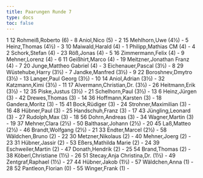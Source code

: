 ```yaml
---
title: Paarungen Runde 7
type: docs
toc: false
---
```


<runde>
1	12	Rohmeiß,Roberto		(6)	-	8	Aniol,Nico		(5)		-		 
2	15	Mehlhorn,Uwe		(4½)	-	5	Heinz,Thomas		(4½)		-		 
3	10	Maiwald,Harald		(4)	-	1	Philipp,Mathias	CM	(4)		-		 
4	2	Schork,Stefan		(4)	-	23	Röß,Jonas		(4)		-		 
5	16	Zimmermann,Felix		(4)	-	9	Mehner,Lorenz		(4)		-		 
6	11	Geißhirt,Marco		(4)	-	19	Meitzner,Jonathan Franz		(4)		-		 
7	20	Junge,Mattheo Gabriel		(4)	-	3	Eichenauer,Pascal		(3½)		-		 
8	29	Wüstehube,Harry		(3½)	-	7	Jandke,Manfred		(3½)		-		 
9	22	Boroshnev,Dmytro		(3½)	-	13	Langer,Paul Georg		(3½)		-		 
10	14	Aniol,Adrian		(3½)	-	32	Katzmann,Kimi		(3½)		-		 
11	17	Alvermann,Christian,Dr.		(3½)	-	26	Heitmann,Erik		(3½)		-		 
12	35	Piske,Justus		(3½)	-	21	Schelhorn,Paul		(3½)		-		 
13	6	Heinz,Jürgen		(3)	-	42	Drewes,Thomas		(3)		-		 
14	36	Hoffmann,Karsten		(3)	-	18	Gandera,Moritz		(3)		-		 
15	41	Bock,Rüdiger		(3)	-	24	Strohner,Maximilian		(3)		-		 
16	48	Hübner,Paul		(3)	-	25	Handschuh,Franz		(3)		-		 
17	43	Jüngling,Leonard		(3)	-	27	Rudolph,Max		(3)		-		 
18	56	Dohrn,Andreas		(3)	-	34	Wagner,Martin		(3)		-		 
19	37	Mehner,Clara		(2½)	-	50	Balthasar,Johann		(2½)		-		 
20	45	Laß,Matteo		(2½)	-	46	Brandt,Wolfgang		(2½)		-		 
21	33	Endter,Marcel		(2½)	-	58	Wäldchen,Bruno		(2)		-		 
22	30	Metzner,Nikolaus		(2)	-	40	Mehner,Joerg		(2)		-		 
23	31	Hübner,Jassir		(2)	-	53	Eßers,Mathilda Marie		(2)		-		 
24	39	Eschweiler,Martin		(2)	-	47	Donath,Hendrik		(2)		-		 
25	54	Brand,Thomas		(2)	-	38	Köberl,Christiane		(1½)		-		 
26	51	Stecay,Anja Christina,Dr.		(1½)	-	49	Zentgraf,Raphael		(1½)		-		 
27	44	Hübner,Jakob		(1½)	-	57	Wäldchen,Anna		(1)		-		 
28	52	Pantleon,Florian		(0)	-	55	Winger,Frank		(1)		-		 
</runde>